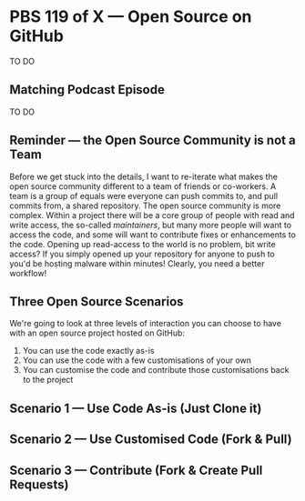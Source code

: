 # PBS 119 of X — Open Source on GitHub

TO DO

## Matching Podcast Episode

TO DO

## Reminder — the Open Source Community is not a Team

Before we get stuck into the details, I want to re-iterate what makes the open source community different to a team of friends or co-workers. A team is a group of equals were everyone can push commits to, and pull commits from, a shared repository. The open source community is more complex. Within a project there will be a core group of people with read and write access, the so-called *maintainers*, but many more people will want to access the code, and some will want to contribute fixes or enhancements to the code. Opening up read-access to the world is no problem, bit write access? If you simply opened up your repository for anyone to push to you'd be hosting malware within minutes! Clearly, you need a better workflow!

## Three Open Source Scenarios

We're going to look at three levels of interaction you can choose to have with an open source project hosted on GitHub:

1. You can use the code exactly as-is
2. You can use the code with a few customisations of your own
3. You can customise the code and contribute those customisations back to the project

## Scenario 1 — Use Code As-is (Just Clone it)

## Scenario 2 — Use Customised Code (Fork & Pull)

## Scenario 3 — Contribute (Fork & Create Pull Requests)